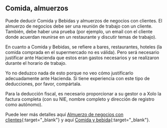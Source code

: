 ## Comida, almuerzos

Puede deducir Comida y Bebidas y almuerzos de negocios con clientes. El almuerzo de negocios debe ser una reunión de trabajo con un cliente. También, debe haber una prueba (por ejemplo, un email con el cliente donde acuerdan reunirse en un restaurante y discutir temas de trabajo).

En cuanto a Comida y Bebidas, se refiere a bares, restaurantes, hoteles (la comida comprada en el supermercado no es válida). Pero será necesario justificar ante Hacienda que estos eran gastos necesarios y se realizaron durante el horario de trabajo.

Yo no deduzco nada de esto porque no veo cómo justificarlo adecuadamente ante Hacienda. Si tiene experiencia con este tipo de deducciones, por favor, compártala.

Para la deducción fiscal, es necesario proporcionar a su gestor o a Xolo la factura completa (con su NIE, nombre completo y dirección de registro como autónomo).

Puede leer más detalles aquí [Almuerzo de negocios con clientes](https://www.xolo.io/es-en/faq/xolo-spain/category/all-you-can-deduct-as-a-freelancer-in-spain/article/-business-lunch-with-clients){:target="_blank"} y aquí [Comida y bebida](https://www.xolo.io/es-en/faq/xolo-spain/category/all-you-can-deduct-as-a-freelancer-in-spain/article/-food--drinks){:target="_blank"}. 
